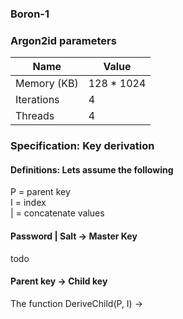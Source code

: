 ### Boron-1
### Argon2id parameters
| Name          | Value         |
| ------------- | ------------- |
| Memory (KB)   | 128 * 1024    |
| Iterations    | 4             |
| Threads       | 4             |
### Specification: Key derivation
#### Definitions: Lets assume the following
P = parent key \
I = index \
| = concatenate values
#### Password | Salt &rarr; Master Key
todo
#### Parent key &rarr; Child key
The function DeriveChild(P, I) &rarr; 
